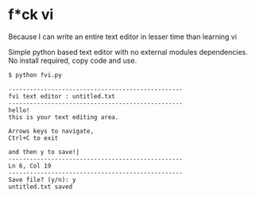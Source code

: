 # f*ck vi
Because I can write an entire text editor in lesser time than learning vi

Simple python based text editor with no external modules dependencies.
No install required, copy code and use.

```bash
$ python fvi.py 
```

```
-------------------------------------------------
fvi text editor : untitled.txt
-------------------------------------------------
hello!
this is your text editing area.

Arrows keys to navigate,
Ctrl+C to exit

and then y to save!|
-------------------------------------------------
Ln 6, Col 19
-------------------------------------------------
Save file? (y/n): y
untitled.txt saved

```

